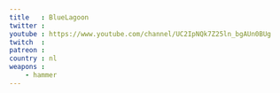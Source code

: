 ```yaml
---
title   : BlueLagoon
twitter : 
youtube : https://www.youtube.com/channel/UC2IpNQk7Z25ln_bgAUn0BUg
twitch  : 
patreon : 
country : nl
weapons :
    - hammer
---
```


